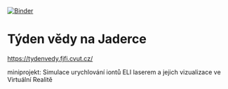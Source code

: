 [![Binder](https://mybinder.org/badge_logo.svg)](https://mybinder.org/v2/gh/valenpe7/tydenvedy_2022/HEAD)

# Týden vědy na Jaderce

https://tydenvedy.fjfi.cvut.cz/

miniprojekt: Simulace urychlování iontů ELI laserem a jejich vizualizace ve Virtuální Realitě
